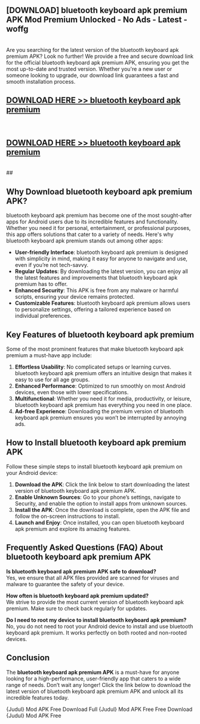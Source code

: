 ## [DOWNLOAD] bluetooth keyboard apk premium APK Mod  Premium Unlocked - No Ads - Latest - woffg <br>
<br>
Are you searching for the latest version of the bluetooth keyboard apk premium APK? Look no further! We provide a free and secure download link for the official bluetooth keyboard apk premium APK, ensuring you get the most up-to-date and trusted version. Whether you're a new user or someone looking to upgrade, our download link guarantees a fast and smooth installation process.


## [DOWNLOAD HERE >> bluetooth keyboard apk premium](http://leaked.freeplayer.one?title=bluetooth_keyboard_apk_premium&ref=06)
  <br>

## [DOWNLOAD HERE >> bluetooth keyboard apk premium](http://leaked.freeplayer.one?title=bluetooth_keyboard_apk_premium&ref=06)
  <br>
  ##



## Why Download bluetooth keyboard apk premium APK?

bluetooth keyboard apk premium has become one of the most sought-after apps for Android users due to its incredible features and functionality. Whether you need it for personal, entertainment, or professional purposes, this app offers solutions that cater to a variety of needs. Here's why bluetooth keyboard apk premium stands out among other apps:

- **User-friendly Interface**: bluetooth keyboard apk premium is designed with simplicity in mind, making it easy for anyone to navigate and use, even if you’re not tech-savvy.
- **Regular Updates**: By downloading the latest version, you can enjoy all the latest features and improvements that bluetooth keyboard apk premium has to offer.
- **Enhanced Security**: This APK is free from any malware or harmful scripts, ensuring your device remains protected.
- **Customizable Features**: bluetooth keyboard apk premium allows users to personalize settings, offering a tailored experience based on individual preferences.

## Key Features of bluetooth keyboard apk premium

Some of the most prominent features that make bluetooth keyboard apk premium a must-have app include:

1. **Effortless Usability**: No complicated setups or learning curves. bluetooth keyboard apk premium offers an intuitive design that makes it easy to use for all age groups.
2. **Enhanced Performance**: Optimized to run smoothly on most Android devices, even those with lower specifications.
3. **Multifunctional**: Whether you need it for media, productivity, or leisure, bluetooth keyboard apk premium has everything you need in one place.
4. **Ad-free Experience**: Downloading the premium version of bluetooth keyboard apk premium ensures you won’t be interrupted by annoying ads.

## How to Install bluetooth keyboard apk premium APK

Follow these simple steps to install bluetooth keyboard apk premium on your Android device:

1. **Download the APK**: Click the link below to start downloading the latest version of bluetooth keyboard apk premium APK.
2. **Enable Unknown Sources**: Go to your phone’s settings, navigate to Security, and enable the option to install apps from unknown sources.
3. **Install the APK**: Once the download is complete, open the APK file and follow the on-screen instructions to install.
4. **Launch and Enjoy**: Once installed, you can open bluetooth keyboard apk premium and explore its amazing features.

## Frequently Asked Questions (FAQ) About bluetooth keyboard apk premium APK

**Is bluetooth keyboard apk premium APK safe to download?**  
Yes, we ensure that all APK files provided are scanned for viruses and malware to guarantee the safety of your device.

**How often is bluetooth keyboard apk premium updated?**  
We strive to provide the most current version of bluetooth keyboard apk premium. Make sure to check back regularly for updates.

**Do I need to root my device to install bluetooth keyboard apk premium?**  
No, you do not need to root your Android device to install and use bluetooth keyboard apk premium. It works perfectly on both rooted and non-rooted devices.

## Conclusion

The **bluetooth keyboard apk premium APK** is a must-have for anyone looking for a high-performance, user-friendly app that caters to a wide range of needs. Don’t wait any longer! Click the link below to download the latest version of bluetooth keyboard apk premium APK and unlock all its incredible features today.

{Judul} Mod APK Free
Download Full {Judul} Mod APK Free
Free Download {Judul} Mod APK Free

